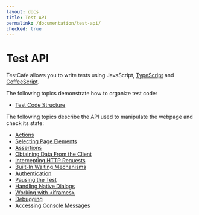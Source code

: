 ```yaml
---
layout: docs
title: Test API
permalink: /documentation/test-api/
checked: true
---
```

# Test API

TestCafe allows you to write tests using JavaScript, [TypeScript](typescript-support.md) and [CoffeeScript](coffeescript-support.md).

The following topics demonstrate how to organize test code:

* [Test Code Structure](test-code-structure.md)

The following topics describe the API used to manipulate the webpage and check its state:

* [Actions](actions/README.md)
* [Selecting Page Elements](selecting-page-elements/README.md)
* [Assertions](assertions/README.md)
* [Obtaining Data From the Client](obtaining-data-from-the-client/README.md)
* [Intercepting HTTP Requests](intercepting-http-requests/README.md)
* [Built-In Waiting Mechanisms](built-in-waiting-mechanisms.md)
* [Authentication](authentication/README.md)
* [Pausing the Test](pausing-the-test.md)
* [Handling Native Dialogs](handling-native-dialogs.md)
* [Working with \<iframes\>](working-with-iframes.md)
* [Debugging](debugging.md)
* [Accessing Console Messages](accessing-console-messages.md)
